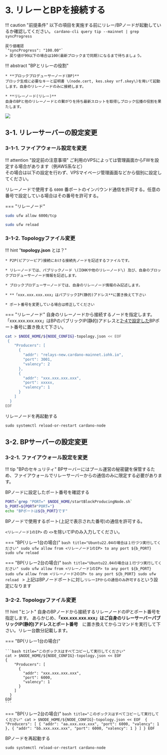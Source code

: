 # **3. リレーとBPを接続する**

!!! caution "前提条件"
    以下の項目を実施する前にリレー/BPノードが起動しているか確認してください。
    ```
    cardano-cli query tip --mainnet | grep syncProgress
    ```

    戻り値確認
    `"syncProgress": "100.00"`  
    > 戻り値が99以下の場合は100(最新ブロックまで同期)になるまで待ちましょう。

!!! abstract "BPとリレーの役割"

    * **ブロックプロデューサーノード(BP)**  
    ブロック生成に必要なキーと証明書 \(node.cert, kes.skey vrf.skey\)を用いて起動します。自身のリレーノードのみに接続します。  
  
    * **リレーノード(リレー)**  
    自身のBPと他のリレーノードとの繋がりを持ち最新スロットを取得しブロック伝播の役割を果たします。  

![](../images/producer-relay-diagram.png)



## 3-1. リレーサーバーの設定変更

### 3-1-1. ファイアウォール設定を変更

!!! attention "設定前の注意事項"
    ご利用のVPSによっては管理画面からFWを設定する場合があります（例AWS系など）  
    その場合は以下の設定を行わず、VPSマイページ管理画面などから個別に設定してください。

リレーノードで使用する `6000` 番ポートのインバウンド通信を許可する。任意の番号で設定している場合はその番号を許可する。

=== "リレーノード"
  ```bash
  sudo ufw allow 6000/tcp
  ```
  ```bash
  sudo ufw reload
  ```

### 3-1-2. Topologyファイル変更


!!! hint "**topology.json** とは？"

    * P2P(ピアツーピア)接続における接続先ノードを記述するファイルです。
    
    * リレーノードでは、パブリックノード \(IOHKや他のリレーノード\) 及び、自身のブロックプロデューサーノード情報を記述します。

    * ブロックプロデューサーノードでは、自身のリレーノード情報のみ記述します。

    * **「xxx.xxx.xxx.xxx」はパブリックIP(静的)アドレス**に置き換えて下さい

    * ポート番号を変更している場合は修正してください


=== "リレーノード"
自身のリレーノードから接続するノードを指定します。  
「xxx.xxx.xxx.xxx」はBPのパブリックIP(静的)アドレスと[2-4で設定した](../setup/2-node-setup.md#2-4)BPポート番号に置き換えて下さい。

```bash title="このボックスはすべてコピーして実行してください"
cat > $NODE_HOME/${NODE_CONFIG}-topology.json << EOF 
 {
    "Producers": [
      {
        "addr": "relays-new.cardano-mainnet.iohk.io",
        "port": 3001,
        "valency": 2
      },
      {
        "addr": "xxx.xxx.xxx.xxx",
        "port": xxxxx,
        "valency": 1
      }
    ]
  }
EOF
```


リレーノードを再起動する
```
sudo systemctl reload-or-restart cardano-node
```

## 3-2. BPサーバーの設定変更

### 3-2-1. ファイアウォール設定を変更

!!! tip "BPのセキュリティ"
    BPサーバーにはプール運営の秘密鍵を保管するため、ファイアウォールでリレーサーバーからの通信のみに限定する必要があります。

BPノードに設定したポート番号を確認する
```bash
PORT=`grep "PORT=" $NODE_HOME/startBlockProducingNode.sh`
b_PORT=${PORT#"PORT="}
echo "BPポートは${b_PORT}です"
```

BPノードで使用するポート(上記で表示された番号)の通信を許可する。  
  
`<リレーノード1のIP>` の `<>`を除いてIPのみ入力してください。

=== "BP(リレー1台の場合)"
    ```bash title="Ubuntu22.04の場合は１行づつ実行してください"
    sudo ufw allow from <リレーノード1のIP> to any port ${b_PORT}
    sudo ufw reload
    ```

=== "BP(リレー2台の場合)"
    ```bash title="Ubuntu22.04の場合は１行づつ実行してください"
    sudo ufw allow from <リレーノード1のIP> to any port ${b_PORT}
    sudo ufw allow from <リレーノード2のIP> to any port ${b_PORT}
    sudo ufw reload
    ```
    > 上記はBPノードポートに対し`リレーIPからの通信のみ許可する`という設定になります

### 3-2-2. Topologyファイル変更

!!! hint "ヒント"
    自身のBPノードから接続するリレーノードのIPとポート番号を指定します。
    あらかじめ、**「xxx.xxx.xxx.xxx」はご自身のリレーサーバーパブリックIP(静的)アドレスとポート番号**　に置き換えてからコマンドを実行して下さい。リレー台数分記載します。

=== "BP(リレー1台の場合)"

    ```bash title="このボックスはすべてコピーして実行してください"
    cat > $NODE_HOME/${NODE_CONFIG}-topology.json << EOF 
    {
        "Producers": [
          {
            "addr": "xxx.xxx.xxx.xxx",
            "port": 6000,
            "valency": 1
          }
        ]
      }
    EOF
    ```

=== "BP(リレー2台の場合)"
    ```bash title="このボックスはすべてコピーして実行してください"
    cat > $NODE_HOME/${NODE_CONFIG}-topology.json << EOF 
    {
        "Producers": [
          {
            "addr": "aa.xxx.xxx.xxx",
            "port": 6000,
            "valency": 1
          },
          {
            "addr": "bb.xxx.xxx.xxx",
            "port": 6000,
            "valency": 1
          }
        ]
      }
    EOF
    ```

BPノードを再起動する
```
sudo systemctl reload-or-restart cardano-node
```
